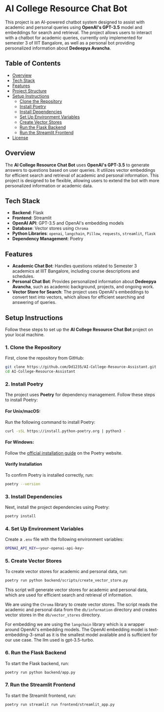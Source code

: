 # AI College Resource Chat Bot

This project is an AI-powered chatbot system designed to assist with academic and personal queries using **OpenAI's GPT-3.5** model and embeddings for search and retrieval. The project allows users to interact with a chatbot for academic queries, currently only implemented for semester 3 of IIIT Bangalore, as well as a personal bot providing personalized information about **Dedeepya Avancha**.

## Table of Contents

- [Overview](#overview)
- [Tech Stack](#tech-stack)
- [Features](#features)
- [Project Structure](#project-structure)
- [Setup Instructions](#setup-instructions)
  - [Clone the Repository](#clone-the-repository)
  - [Install Poetry](#install-poetry)
  - [Install Dependencies](#install-dependencies)
  - [Set Up Environment Variables](#set-up-environment-variables)
  - [Create Vector Stores](#create-vector-stores)
  - [Run the Flask Backend](#run-the-flask-backend)
  - [Run the Streamlit Frontend](#run-the-streamlit-frontend)
- [License](https://github.com/Dd1235/AI-College-Resource-Assistant/blob/main/LICENSE)

## Overview

The **AI College Resource Chat Bot** uses **OpenAI's GPT-3.5** to generate answers to questions based on user queries. It utilizes vector embeddings for efficient search and retrieval of academic and personal information. This project is designed to be flexible, allowing users to extend the bot with more personalized information or academic data.

## Tech Stack

- **Backend**: Flask
- **Frontend**: Streamlit
- **OpenAI API**: GPT-3.5 and OpenAI's embedding models
- **Database**: Vector stores using `Chroma`
- **Python Libraries**: `openai`, `langchain`, `Pillow`, `requests`, `streamlit`, `flask`
- **Dependency Management**: Poetry

## Features

- **Academic Chat Bot**: Handles questions related to Semester 3 academics at IIIT Bangalore, including course descriptions and schedules.
- **Personal Chat Bot**: Provides personalized information about **Dedeepya Avancha**, such as academic background, projects, and ongoing work.
- **Vector Store for Search**: The project uses OpenAI's embeddings to convert text into vectors, which allows for efficient searching and answering of queries.


## Setup Instructions

Follow these steps to set up the **AI College Resource Chat Bot** project on your local machine.

### 1. Clone the Repository

First, clone the repository from GitHub:

```bash
git clone https://github.com/Dd1235/AI-College-Resource-Assistant.git
cd AI-College-Resource-Assistant
```

### 2. Install Poetry

The project uses **Poetry** for dependency management. Follow these steps to install Poetry:

#### For Unix/macOS:

Run the following command to install Poetry:

```bash
curl -sSL https://install.python-poetry.org | python3 -
```

#### For Windows:

Follow the [official installation guide](https://python-poetry.org/docs/#installation) on the Poetry website.


#### Verify Installation

To confirm Poetry is installed correctly, run:

```bash
poetry --version
```

### 3. Install Dependencies

Next, install the project dependencies using Poetry:

```bash
poetry install
```

### 4. Set Up Environment Variables

Create a `.env` file with the following environment variables:

```bash
OPENAI_API_KEY=<your-openai-api-key>
```

### 5. Create Vector Stores

To create vector stores for academic and personal data, run:

```bash
poetry run python backend/scripts/create_vector_store.py
```

This script will generate vector stores for academic and personal data, which are used for efficient search and retrieval of information.

We are using the `Chroma` library to create vector stores. The script reads the academic and personal data from the `db/information` directory and creates vector stores in the `db/vector_stores` directory.

For embedding we are using the `langchain` library which is a wrapper around OpenAI's embedding models.
The OpenAI embedding model is text-embedding-3-small as it is the smallest model available and is sufficient for our use case.
The llm used is gpt-3.5-turbo.

### 6. Run the Flask Backend

To start the Flask backend, run:

```bash
poetry run python backend/app.py
```

### 7. Run the Streamlit Frontend

To start the Streamlit frontend, run:

```bash
poetry run streamlit run frontend/streamlit_app.py
```


